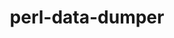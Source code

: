 ---
title: "perl-data-dumper"
layout: cache
categories: [package, v0.20.3]
meta: {"versions": ["2.173"], "compilers": ["gcc@=11.1.0", "gcc@=11.4.0", "oneapi@=2023.0.0"], "oss": ["ubuntu20.04", "ubuntu22.04"], "platforms": ["linux"], "targets": ["x86_64", "x86_64_v3"], "stacks": ["data-vis-sdk", "e4s", "e4s-oneapi", "ml-linux-x86_64-cpu", "ml-linux-x86_64-cuda", "ml-linux-x86_64-rocm", "root"], "num_specs": 3, "num_specs_by_stack": {"root": 3, "e4s-oneapi": 1, "e4s": 1, "data-vis-sdk": 1, "ml-linux-x86_64-cpu": 1, "ml-linux-x86_64-cuda": 1, "ml-linux-x86_64-rocm": 1}}
spec_details: [{"hash": "zc3xss3rsc34jfog22ibw5wslbci6zsv", "compiler": "oneapi@=2023.0.0", "versions": ["2.173"], "os": "ubuntu20.04", "platform": "linux", "target": "x86_64", "variants": ["build_system=perl"], "stacks": ["root", "e4s-oneapi"], "size": "-", "tarball": "https://binaries.spack.io/v0.20.3/build_cache/linux-ubuntu20.04-x86_64/oneapi-2023.0.0/perl-data-dumper-2.173/linux-ubuntu20.04-x86_64-oneapi-2023.0.0-perl-data-dumper-2.173-zc3xss3rsc34jfog22ibw5wslbci6zsv.spack"}, {"hash": "jtncskeeypimyjfjrciz472yu32bff7f", "compiler": "gcc@=11.1.0", "versions": ["2.173"], "os": "ubuntu20.04", "platform": "linux", "target": "x86_64_v3", "variants": ["build_system=perl"], "stacks": ["root", "e4s", "data-vis-sdk"], "size": "-", "tarball": "https://binaries.spack.io/v0.20.3/build_cache/linux-ubuntu20.04-x86_64_v3/gcc-11.1.0/perl-data-dumper-2.173/linux-ubuntu20.04-x86_64_v3-gcc-11.1.0-perl-data-dumper-2.173-jtncskeeypimyjfjrciz472yu32bff7f.spack"}, {"hash": "xnzfwban32w47ad2tjkm3y4rk63wv3zq", "compiler": "gcc@=11.4.0", "versions": ["2.173"], "os": "ubuntu22.04", "platform": "linux", "target": "x86_64_v3", "variants": ["build_system=perl"], "stacks": ["ml-linux-x86_64-cpu", "root", "ml-linux-x86_64-cuda", "ml-linux-x86_64-rocm"], "size": "-", "tarball": "https://binaries.spack.io/v0.20.3/build_cache/linux-ubuntu22.04-x86_64_v3/gcc-11.4.0/perl-data-dumper-2.173/linux-ubuntu22.04-x86_64_v3-gcc-11.4.0-perl-data-dumper-2.173-xnzfwban32w47ad2tjkm3y4rk63wv3zq.spack"}]
---
